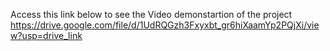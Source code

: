 Access this link below to see the Video demonstartion of the project
https://drive.google.com/file/d/1UdRQGzh3Fxyxbt_gr6hiXaamYp2PQjXi/view?usp=drive_link
